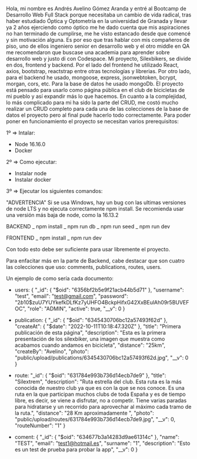 Hola, mi nombre es Andrés Avelino Gómez Aranda y entré al Bootcamp de Desarrollo Web Full Stack porque necesitaba un cambio de vida radical, tras haber estudiado Óptica y Optometría en la universidad de Granada y llevar ya 2 años ejerciendo como óptico me he dado cuenta que mis aspiraciones no han terminado de cumplirse, me he visto estancado desde que comencé y sin motivación alguna. Es por eso que tras hablar con mis compañeros de piso, uno de ellos ingeniero senior en desarrollo web y el otro middle en QA me recomendaron que buscase una academia para aprender sobre desarrollo web y justo di con Codespace. 
Mi proyecto, Silexbikers, se divide en dos, frontend y backend. Por el lado del frontend he utilizado React, axios, bootstrap, reactstrap entre otras tecnologías y librerias. Por otro lado, para el backend he usado, mongoose, express, jsonwebtoken, bcrypt, morgan, cors, etc. Para la base de datos he usado mongoDb.
El proyecto está pensado para usarlo como página pública en el club de bicicletas de mi pueblo y así expandir más lo que hacemos.
En cuanto a la complejidad, lo más complicado para mi ha sido la parte del CRUD, me costó mucho realizar un CRUD completo para cada una de las colecciones de la base de datos el proyecto pero al final pude hacerlo todo correctamente.
Para poder poner en funcionamiento el proyecto se necesitan varios prerequisitos:

1º => Intalar:
- Node 16.16.0
- Docker

2º => Como ejecutar:

- Instalar node
- Instalar docker

3º => Ejecutar los siguientes comandos:

"ADVERTENCIA"
Si se usa Windows, hay un bug con las ultimas versiones de node LTS y no ejecuta correctamente npm install.
Se recomienda usar una versión más baja de node, como la 16.13.2

BACKEND
_ npm install
_ npm run db
_ npm run seed
_ npm run dev

FRONTEND
_ npm install
_ npm run dev

Con todo esto debe ser suficiente para usar libremente el proyecto.

Para enfacitar más en la parte de Backend, cabe destacar que son cuatro las colecciones que uso: comments, publications, routes, users.

Un ejemplo de como sería cada documento:

- users:
  {
    "_id": {
      "$oid": "6356bf2b5e9f21acb44b5d71"
    },
    "username": "test",
    "email": "test@gmail.com",
    "password": "$2b$10$zuU7YUYkefkDLfKz7yUHFO4BckpHifxG42XxBEulAh09r5BUVEFOC",
    "role": "ADMIN",
    "active": true,
    "__v": 0
  }

- publication: 
{
    "_id": {
      "$oid": "6345430706bc12a57493f62d"
    },
    "createAt": {
      "$date": "2022-10-11T10:18:47.320Z"
    },
    "title": "Primera publicación de esta página",
    "description": "Esta es la primera presentación de los silexbiker, una imagen que muestra como acabamos cuando andamos en bicicleta",
    "distance": "25km",
    "createBy": "Avelino",
    "photo": "public/upload/publications/6345430706bc12a57493f62d.jpg",
    "__v": 0
  }

- route: 
"_id": {
      "$oid": "631784e993b736d14ecb7de9"
    },
    "title": "Silextrem",
    "description": "Ruta estrella del club. Esta ruta es la más conocida de nuestro club ya que es con la que se nos conoce. Es una ruta en la que participan muchos clubs de toda España y es de tiempo libre, es decir, se viene a disfrutar, no a competir. Tiene varias paradas para hidratarse y un recorrido para aprovechar al máximo cada tramo de la ruta.",
    "distance": "28 Km aproximadamente ",
    "photo": "public/upload/routes/631784e993b736d14ecb7de9.jpg",
    "__v": 0,
    "routeNumber": "1"
  }

- coment:
{
    "_id": {
      "$oid": "634677b3a14283d9ae61314c"
    },
    "name": "TEST",
    "email": "test1@hotmail.es",
    "surname": "1",
    "description": "Esto es un test de prueba para probar la app",
    "__v": 0
  }
  